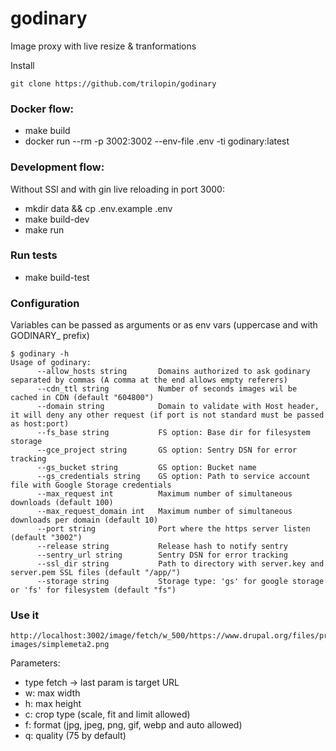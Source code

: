 # godinary
Image proxy with live resize &amp; tranformations


Install
```
git clone https://github.com/trilopin/godinary
```


### Docker flow:
- make build
- docker run --rm -p 3002:3002 --env-file .env -ti godinary:latest

### Development flow:
Without SSl and with gin live reloading in port 3000:
- mkdir data && cp .env.example .env
- make build-dev
- make run 

### Run tests
- make build-test

### Configuration
Variables can be passed as arguments or as env vars (uppercase and with GODINARY_ prefix)
```
$ godinary -h
Usage of godinary:
      --allow_hosts string       Domains authorized to ask godinary separated by commas (A comma at the end allows empty referers)
      --cdn_ttl string           Number of seconds images wil be cached in CDN (default "604800")
      --domain string            Domain to validate with Host header, it will deny any other request (if port is not standard must be passed as host:port)
      --fs_base string           FS option: Base dir for filesystem storage
      --gce_project string       GS option: Sentry DSN for error tracking
      --gs_bucket string         GS option: Bucket name
      --gs_credentials string    GS option: Path to service account file with Google Storage credentials
      --max_request int          Maximum number of simultaneous downloads (default 100)
      --max_request_domain int   Maximum number of simultaneous downloads per domain (default 10)
      --port string              Port where the https server listen (default "3002")
      --release string           Release hash to notify sentry
      --sentry_url string        Sentry DSN for error tracking
      --ssl_dir string           Path to directory with server.key and server.pem SSL files (default "/app/")
      --storage string           Storage type: 'gs' for google storage or 'fs' for filesystem (default "fs")
```


### Use it
```
http://localhost:3002/image/fetch/w_500/https://www.drupal.org/files/project-images/simplemeta2.png
```

Parameters:
- type fetch -> last param is target URL
- w: max width
- h: max height
- c: crop type (scale, fit and limit allowed)
- f: format (jpg, jpeg, png, gif, webp and auto allowed)
- q: quality (75 by default)


